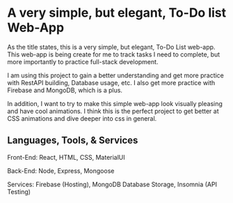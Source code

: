 # A very simple, but elegant, To-Do list Web-App

As the title states, this is a very simple, but elegant, To-Do List web-app.
This web-app is being create for me to track tasks I need to complete, but more importantly to practice full-stack development. 


I am using this project to gain a better understanding and get more practice with RestAPI building, Database usage, etc. I also get more practice with Firebase and MongoDB, which is a plus.


In addition, I want to try to make this simple web-app look visually pleasing and have cool animations. I think this is the perfect project to get better at CSS animations and dive deeper into css in general.


## Languages, Tools, & Services

Front-End: React, HTML, CSS, MaterialUI

Back-End: Node, Express, Mongoose

Services: Firebase (Hosting), MongoDB Database Storage, Insomnia (API Testing)
